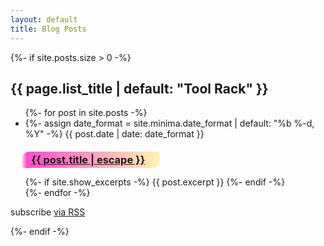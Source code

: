 ```yaml
---
layout: default
title: Blog Posts
---
```


<style>
  .mark {
    margin: 0 -0.4em;
    padding: 0.1em 0.4em;
    border-radius: 0.8em 0.3em;
    background: transparent;
    background-image: linear-gradient(
      to right,
      rgba(255, 225, 0, 0.1),
      rgba(255, 0, 187, 0.7) 4%,
      rgba(255, 225, 0, 0.3)
    );
    -webkit-box-decoration-break: clone;
    box-decoration-break: clone;
  }
</style>

{%- if site.posts.size > 0 -%}
  <h2 class="post-list-heading">{{ page.list_title | default: "Tool Rack" }}</h2>
  <ul class="post-list">
    {%- for post in site.posts -%}
    <li>
      {%- assign date_format = site.minima.date_format | default: "%b %-d, %Y" -%}
      <span class="post-meta">{{ post.date | date: date_format }}</span>
      <h3>
        <a class="post-link" href="{{ post.url | relative_url }}">
          <span class="mark" style="padding: 0.2rem 1.5rem 0.2rem 1rem">
            {{ post.title | escape }}
          </span>
        </a>
      </h3>
      {%- if site.show_excerpts -%}
        {{ post.excerpt }}
      {%- endif -%}
    </li>
    {%- endfor -%}
  </ul>

  <p class="rss-subscribe">subscribe <a href="{{ "/feed.xml" | relative_url }}">via RSS</a></p>
{%- endif -%}
